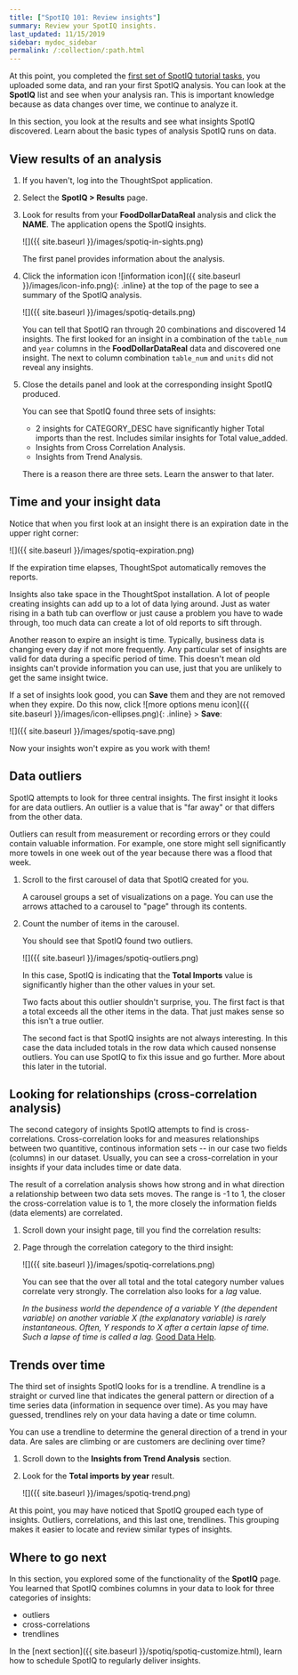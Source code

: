 ```yaml
---
title: ["SpotIQ 101: Review insights"]
summary: Review your SpotIQ insights.
last_updated: 11/15/2019
sidebar: mydoc_sidebar
permalink: /:collection/:path.html
---
```

At this point, you completed the [first set of SpotIQ tutorial tasks](overview.html), you uploaded some
data, and ran your first SpotIQ analysis. You can look at the
**SpotIQ** list and see when your analysis ran. This is important knowledge
because as data changes over time, we continue to analyze it.

In this section, you look at the results and see what insights SpotIQ
discovered. Learn about the basic types of analysis SpotIQ runs on data.

## View results of an analysis

1. If you haven't, log into the ThoughtSpot application.
2. Select the **SpotIQ > Results** page.
3. Look for results from your **FoodDollarDataReal** analysis and click the **NAME**.
   The application opens the SpotIQ insights.

   ![]({{ site.baseurl }}/images/spotiq-in-sights.png)

   The first panel provides information about the analysis.

4. Click the information icon ![information icon]({{ site.baseurl }}/images/icon-info.png){: .inline} at the top of the page to see a summary of the SpotIQ analysis.

   ![]({{ site.baseurl }}/images/spotiq-details.png)

   You can tell that SpotIQ ran through 20 combinations and discovered 14
   insights. The first looked for an insight in a combination of the `table_num`
   and `year` columns in the **FoodDollarDataReal** data and discovered one
   insight. The next to column combination `table_num` and `units` did not
   reveal any insights.

5. Close the details panel and look at the corresponding insight SpotIQ produced.

   You can see that SpotIQ found three sets of insights:

   * 2 insights for CATEGORY_DESC have significantly higher Total imports than the rest. Includes similar insights for Total value_added.
   * Insights from Cross Correlation Analysis.
   * Insights from Trend Analysis.

   There is a reason there are three sets. Learn the answer to that later.

## Time and your insight data

Notice that when you first look at an insight there is an expiration date
in the upper right corner:

![]({{ site.baseurl }}/images/spotiq-expiration.png)

If the expiration time elapses, ThoughtSpot automatically removes the reports.

Insights also take space in the ThoughtSpot installation. A lot of people
creating insights can add up to a lot of data lying around. Just as water rising
in a bath tub can overflow or just cause a problem you have to wade through, too
much data can create a lot of old reports to sift through.

Another reason to expire an insight is time. Typically, business data is
changing every day if not more frequently. Any particular set of insights are
valid for data during a specific period of time. This doesn't mean old insights
can't provide information you can use, just that you are unlikely to get the
same insight twice.

If a set of insights look good, you can **Save** them and they are not removed
when they expire. Do this now, click ![more options menu icon]({{ site.baseurl }}/images/icon-ellipses.png){: .inline} > **Save**:

![]({{ site.baseurl }}/images/spotiq-save.png)

Now your insights won't expire as you work with them!

## Data outliers

SpotIQ attempts to look for three central insights. The first insight it looks
for are data outliers. An outlier is a value that is "far away" or that differs
from the other data.

Outliers can result from measurement or recording errors or they could contain
valuable information. For example, one store might sell significantly more
towels in one week out of the year because there was a flood that week.

1. Scroll to the first carousel of data that SpotIQ created for you.

    A carousel groups a set of visualizations on a page. You can use the arrows
    attached to a carousel to "page" through its contents.

2. Count the number of items in the carousel.

    You should see that SpotIQ found two outliers.

    ![]({{ site.baseurl }}/images/spotiq-outliers.png)

    In this case, SpotIQ is indicating that the **Total Imports** value is
    significantly higher than the other values in your set.

    Two facts about this outlier shouldn't surprise, you. The first fact is that a
    total exceeds all the other items in the data. That just makes sense so this
    isn't a true outlier.

    The second fact is that SpotIQ insights are not always interesting. In this
    case the data included totals in the row data which caused nonsense outliers.
    You can use SpotIQ to fix this issue and go further. More about this later in
    the tutorial.

## Looking for relationships (cross-correlation analysis)

The second category of insights SpotIQ attempts to find is cross-correlations.
Cross-correlation looks for and measures relationships between two quantitive,
continous information sets -- in our case two fields (columns) in our dataset.
Usually, you can see a cross-correlation in your insights if your data includes
time or date data.

The result of a correlation analysis shows how strong and in what direction a
relationship between two data sets moves. The range is -1 to 1, the closer the
cross-correlation value is to 1, the more closely the information fields (data
elements) are correlated.

1. Scroll down your insight page, till you find the correlation results:
2. Page through the correlation category to the third insight:

   ![]({{ site.baseurl }}/images/spotiq-correlations.png)

    You can see that the over all total and the total category number values
    correlate very strongly. The correlation also looks for a _lag_ value.

      _In the business world the dependence of a variable Y (the dependent variable)
      on another variable X (the explanatory variable) is rarely instantaneous.
      Often, Y responds to X after a certain lapse of time. Such a lapse of time is
      called a lag._ [Good Data Help](https://goo.gl/XW2Tk1).


## Trends over time

The third set of insights SpotIQ looks for is a trendline. A trendline is a
straight or curved line that indicates the general pattern or direction of a
time series data (information in sequence over time). As you may have guessed,
trendlines rely on your data having a date or time column.

You can use a trendline to determine the general direction of a trend in your
data. Are sales are climbing or are customers are declining over time?

1. Scroll down to the **Insights from Trend Analysis** section.
2. Look for the **Total imports by year** result.

   ![]({{ site.baseurl }}/images/spotiq-trend.png)

  At this point, you may have noticed that SpotIQ grouped each type of insights.
  Outliers, correlations, and this last one, trendlines. This grouping makes it
  easier to locate and review similar types of insights.

## Where to go next

In this section, you explored some of the functionality of the **SpotIQ** page.
You learned that SpotIQ combines columns in your data to look for three
categories of insights:

* outliers
* cross-correlations
* trendlines

In the [next section]({{ site.baseurl }}/spotiq/spotiq-customize.html), learn how to schedule SpotIQ to regularly deliver insights.
